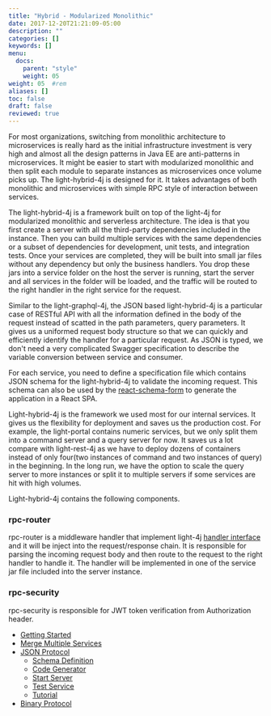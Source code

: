 ```yaml
---
title: "Hybrid - Modularized Monolithic"
date: 2017-12-20T21:21:09-05:00
description: ""
categories: []
keywords: []
menu:
  docs:
    parent: "style"
    weight: 05
weight: 05	#rem
aliases: []
toc: false
draft: false
reviewed: true
---
```


For most organizations, switching from monolithic architecture to microservices is really hard as the initial infrastructure investment is very high and almost all the design patterns in Java EE are anti-patterns in microservices. It might be easier to start with modularized monolithic and then split each module to separate instances as microservices once volume picks up. The light-hybrid-4j is designed for it. It takes advantages of both monolithic and microservices with simple RPC style of interaction between services.

The light-hybrid-4j is a framework built on top of the light-4j for modularized monolithic and serverless architecture. The idea is that you first create a server with all the third-party dependencies included in the instance. Then you can build multiple services with the same dependencies or a subset of dependencies for development, unit tests, and integration tests. Once your services are completed, they will be built into small jar files without any dependency but only the business handlers. You drop these jars into a service folder on the host the server is running, start the server and all services in the folder will be loaded, and the traffic will be routed to the right handler in the right service for the request. 

Similar to the light-graphql-4j, the JSON based light-hybrid-4j is a particular case of RESTful API with all the information defined in the body of the request instead of scatted in the path parameters, query parameters. It gives us a uniformed request body structure so that we can quickly and efficiently identify the handler for a particular request. As JSON is typed, we don't need a very complicated Swagger specification to describe the variable conversion between service and consumer. 

For each service, you need to define a specification file which contains JSON schema for the light-hybrid-4j to validate the incoming request. This schema can also be used by the [react-schema-form][] to generate the application in a React SPA. 

Light-hybrid-4j is the framework we used most for our internal services. It gives us the flexibility for deployment and saves us the production cost. For example, the light-portal contains numeric services, but we only split them into a command server and a query server for now. It saves us a lot compare with light-rest-4j as we have to deploy dozens of containers instead of only four(two instances of command and two instances of query) in the beginning. In the long run, we have the option to scale the query server to more instances or split it to multiple servers if some services are hit with high volumes. 

Light-hybrid-4j contains the following components.

### rpc-router

rpc-router is a middleware handler that implement light-4j [handler interface][] and it will be inject into the request/response chain. It is responsible for parsing the incoming request body and then route to the request to the right handler to handle it. The handler will be implemented in one of the service jar file included into the server instance. 


### rpc-security

rpc-security is responsible for JWT token verification from Authorization header.  

- [Getting Started](/getting-started/light-hybrid-4j/)
- [Merge Multiple Services](/tutorial/hybrid/)
- [JSON Protocol](/style/light-hybrid-4j/json-rpc/)
  * [Schema Definition](/style/light-hybrid-4j/json-schema/)
  * [Code Generator](/tutorial/generator/)
  * [Start Server](/style/light-hybrid-4j/start-server/)
  * [Test Service](/style/light-hybrid-4j/test-service/)
  * [Tutorial](/tutorial/hybrid/)
- [Binary Protocol](/style/light-hybrid-4j/binary-rpc/)

[handler interface]: /concern/handler/
[react-schema-form]: https://github.com/networknt/react-schema-form

